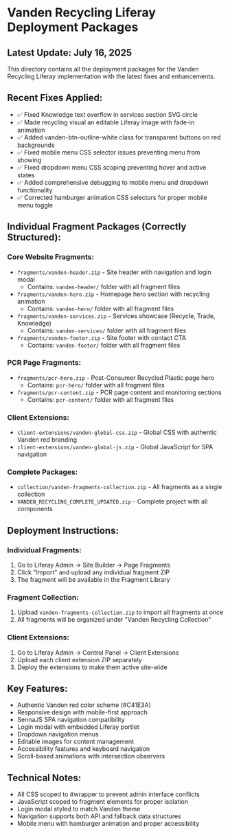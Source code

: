 # Vanden Recycling Liferay Deployment Packages

## Latest Update: July 16, 2025

This directory contains all the deployment packages for the Vanden Recycling Liferay implementation with the latest fixes and enhancements.

## Recent Fixes Applied:
- ✅ Fixed Knowledge text overflow in services section SVG circle
- ✅ Made recycling visual an editable Liferay image with fade-in animation
- ✅ Added vanden-btn-outline-white class for transparent buttons on red backgrounds
- ✅ Fixed mobile menu CSS selector issues preventing menu from showing
- ✅ Fixed dropdown menu CSS scoping preventing hover and active states
- ✅ Added comprehensive debugging to mobile menu and dropdown functionality
- ✅ Corrected hamburger animation CSS selectors for proper mobile menu toggle

## Individual Fragment Packages (Correctly Structured):

### Core Website Fragments:
- `fragments/vanden-header.zip` - Site header with navigation and login modal
  - Contains: `vanden-header/` folder with all fragment files
- `fragments/vanden-hero.zip` - Homepage hero section with recycling animation
  - Contains: `vanden-hero/` folder with all fragment files
- `fragments/vanden-services.zip` - Services showcase (Recycle, Trade, Knowledge)
  - Contains: `vanden-services/` folder with all fragment files
- `fragments/vanden-footer.zip` - Site footer with contact CTA
  - Contains: `vanden-footer/` folder with all fragment files

### PCR Page Fragments:
- `fragments/pcr-hero.zip` - Post-Consumer Recycled Plastic page hero
  - Contains: `pcr-hero/` folder with all fragment files
- `fragments/pcr-content.zip` - PCR page content and monitoring sections
  - Contains: `pcr-content/` folder with all fragment files

### Client Extensions:
- `client-extensions/vanden-global-css.zip` - Global CSS with authentic Vanden red branding
- `client-extensions/vanden-global-js.zip` - Global JavaScript for SPA navigation

### Complete Packages:
- `collection/vanden-fragments-collection.zip` - All fragments as a single collection
- `VANDEN_RECYCLING_COMPLETE_UPDATED.zip` - Complete project with all components

## Deployment Instructions:

### Individual Fragments:
1. Go to Liferay Admin → Site Builder → Page Fragments
2. Click "Import" and upload any individual fragment ZIP
3. The fragment will be available in the Fragment Library

### Fragment Collection:
1. Upload `vanden-fragments-collection.zip` to import all fragments at once
2. All fragments will be organized under "Vanden Recycling Collection"

### Client Extensions:
1. Go to Liferay Admin → Control Panel → Client Extensions
2. Upload each client extension ZIP separately
3. Deploy the extensions to make them active site-wide

## Key Features:
- Authentic Vanden red color scheme (#C41E3A)
- Responsive design with mobile-first approach
- SennaJS SPA navigation compatibility
- Login modal with embedded Liferay portlet
- Dropdown navigation menus
- Editable images for content management
- Accessibility features and keyboard navigation
- Scroll-based animations with intersection observers

## Technical Notes:
- All CSS scoped to #wrapper to prevent admin interface conflicts
- JavaScript scoped to fragment elements for proper isolation
- Login modal styled to match Vanden theme
- Navigation supports both API and fallback data structures
- Mobile menu with hamburger animation and proper accessibility